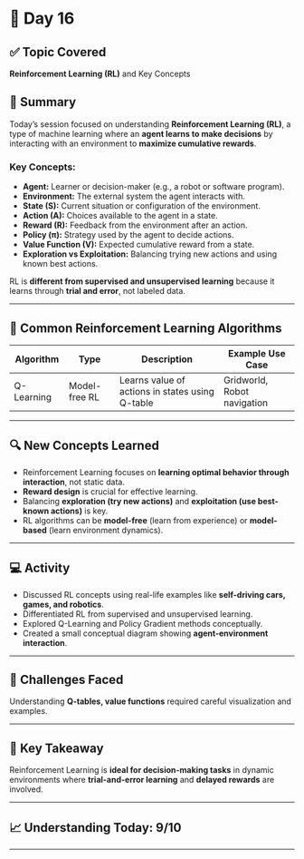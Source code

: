 # 📘 Day 16  

## ✅ Topic Covered
**Reinforcement Learning (RL)** and Key Concepts  

## 🧠 Summary
Today’s session focused on understanding **Reinforcement Learning (RL)**, a type of machine learning where an **agent learns to make decisions** by interacting with an environment to **maximize cumulative rewards**.  

### Key Concepts:
- **Agent:** Learner or decision-maker (e.g., a robot or software program).  
- **Environment:** The external system the agent interacts with.  
- **State (S):** Current situation or configuration of the environment.  
- **Action (A):** Choices available to the agent in a state.  
- **Reward (R):** Feedback from the environment after an action.  
- **Policy (π):** Strategy used by the agent to decide actions.  
- **Value Function (V):** Expected cumulative reward from a state.  
- **Exploration vs Exploitation:** Balancing trying new actions and using known best actions.  

RL is **different from supervised and unsupervised learning** because it learns through **trial and error**, not labeled data.  

---

## 🧪 Common Reinforcement Learning Algorithms

| Algorithm                       | Type               | Description                                            | Example Use Case                       |
|--------------------------------|------------------|--------------------------------------------------------|----------------------------------------|
| Q-Learning                      | Model-free RL    | Learns value of actions in states using Q-table       | Gridworld, Robot navigation            |

---

## 🔍 New Concepts Learned
- Reinforcement Learning focuses on **learning optimal behavior through interaction**, not static data.  
- **Reward design** is crucial for effective learning.  
- Balancing **exploration (try new actions)** and **exploitation (use best-known actions)** is key.  
- RL algorithms can be **model-free** (learn from experience) or **model-based** (learn environment dynamics).  

---

## 💻 Activity
- Discussed RL concepts using real-life examples like **self-driving cars, games, and robotics**.  
- Differentiated RL from supervised and unsupervised learning.  
- Explored Q-Learning and Policy Gradient methods conceptually.  
- Created a small conceptual diagram showing **agent-environment interaction**.  

---

## 🤔 Challenges Faced
Understanding **Q-tables, value functions** required careful visualization and examples.  

---

## 🎯 Key Takeaway
Reinforcement Learning is **ideal for decision-making tasks** in dynamic environments where **trial-and-error learning** and **delayed rewards** are involved.  

---

## 📈 Understanding Today: 9/10  

---

